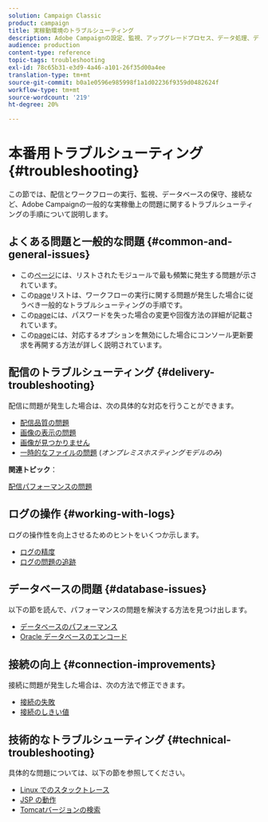 ```yaml
---
solution: Campaign Classic
product: campaign
title: 実稼動環境のトラブルシューティング
description: Adobe Campaignの設定、監視、アップグレードプロセス、データ処理、データベースの保守手順に関する実稼働時のトラブルシューティング手順を検出します。
audience: production
content-type: reference
topic-tags: troubleshooting
exl-id: 78c65b31-e3d9-4a46-a101-26f35d00a4ee
translation-type: tm+mt
source-git-commit: b0a1e0596e985998f1a1d02236f9359d0482624f
workflow-type: tm+mt
source-wordcount: '219'
ht-degree: 20%

---
```


# 本番用トラブルシューティング{#troubleshooting}

この節では、配信とワークフローの実行、監視、データベースの保守、接続など、Adobe Campaignの一般的な実稼働上の問題に関するトラブルシューティングの手順について説明します。

## よくある問題と一般的な問題 {#common-and-general-issues}

* この[ページ](../../production/using/modules-and-frequent-issues.md)には、リストされたモジュールで最も頻繁に発生する問題が示されています。
* この[page](../../production/using/workflow-execution.md)リストは、ワークフローの実行に関する問題が発生した場合に従うべき一般的なトラブルシューティングの手順です。
* この[page](../../production/using/lost-password.md)には、パスワードを失った場合の変更や回復方法の詳細が記載されています。
* この[page](../../production/using/console-update.md)には、対応するオプションを無効にした場合にコンソール更新要求を再開する方法が詳しく説明されています。

## 配信のトラブルシューティング {#delivery-troubleshooting}

配信に問題が発生した場合は、次の具体的な対応を行うことができます。
* [配信品質の問題](../../production/using/performance-and-throughput-issues.md#deliverability_issues)
* [画像の表示の問題](../../production/using/image-display-issues.md)
* [画像が見つかりません](../../production/using/images-missing.md)
* [一時的なファイルの問題](../../production/using/temporary-files.md) (*オンプレミスホスティングモデルのみ*)

**関連トピック**：

[配信パフォーマンスの問題](../../delivery/using/delivery-performances.md)

## ログの操作 {#working-with-logs}

ログの操作性を向上させるためのヒントをいくつか示します。

* [ログの精度](../../production/using/log-precision.md)
* [ログの問題の追跡](../../production/using/tracking-logs-issues.md)

## データベースの問題 {#database-issues}

以下の節を読んで、パフォーマンスの問題を解決する方法を見つけ出します。

* [データベースのパフォーマンス](../../production/using/database-performances.md)
* [Oracle データベースのエンコード](../../production/using/encoding-of-the-oracle-database.md)

## 接続の向上 {#connection-improvements}

接続に問題が発生した場合は、次の方法で修正できます。

* [接続の失敗](../../production/using/failure-to-connect.md)
* [接続のしきい値](../../production/using/connection-thresholds.md)

## 技術的なトラブルシューティング {#technical-troubleshooting}

具体的な問題については、以下の節を参照してください。

* [Linux でのスタックトレース](../../production/using/stack-trace-in-linux.md)
* [JSP の動作](../../production/using/jsp-behavior.md)
* [Tomcatバージョンの検索](../../production/using/locate-tomcat-version.md)
